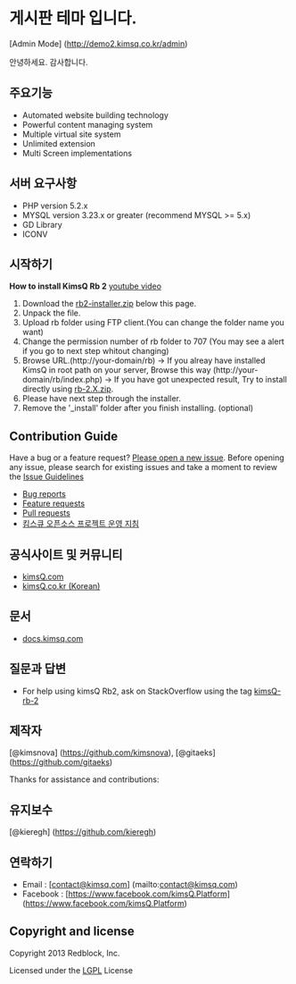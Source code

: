 
# 게시판 테마 입니다.
[Admin Mode] (http://demo2.kimsq.co.kr/admin)

안녕하세요. 감사합니다.

## 주요기능
- Automated website building technology
- Powerful content managing system
- Multiple virtual site system
- Unlimited extension
- Multi Screen implementations

## 서버 요구사항
- PHP version 5.2.x
- MYSQL version 3.23.x or greater (recommend MYSQL >= 5.x)
- GD Library
- ICONV


## 시작하기

<strong>How to install KimsQ Rb 2</strong>     [youtube video](https://www.youtube.com/watch?v=poGIF_9txwA&index=1&list=PLdBu7CaUz_Xx8bnZxEpiYfTAlA3s8x4GK)

1. Download the <a href="https://github.com/kimsQ/rb/releases/download/v2.1.0-20150416/rb2-installer.zip">rb2-installer.zip</a> below this page.
2. Unpack the file.
3. Upload rb folder using FTP client.(You can change the folder name you want)
4. Change the permission number of rb folder to 707 (You may see a alert if you go to next step whitout changing)
5. Browse URL.(http://your-domain/rb)
   -> If you alreay have installed KimsQ in root path on your server, Browse this way (http://your-domain/rb/index.php)
   -> If you have got unexpected result, Try to install directly using <a href="https://github.com/kimsQ/rb/releases">rb-2.X.zip</a>.
6. Please have next step through the installer.
7. Remove the '_install' folder after you finish installing. (optional)

## Contribution Guide
Have a bug or a feature request? [Please open a new issue](https://github.com/kimsq/rb/issues). Before opening any issue, please search for existing issues
and take a moment to review the [Issue Guidelines](https://github.com/necolas/issue-guidelines)

- [Bug reports](https://github.com/necolas/issue-guidelines/blob/master/CONTRIBUTING.md#bugs)
- [Feature requests](https://github.com/necolas/issue-guidelines/blob/master/CONTRIBUTING.md#features)
- [Pull requests](https://github.com/necolas/issue-guidelines/blob/master/CONTRIBUTING.md#pull-requests)
- [킴스큐 오픈소스 프로젝트 운영 지침](https://github.com/kimsQ/rb/wiki)


## 공식사이트 및 커뮤니티
- [kimsQ.com](http://kimsq.com)
- [kimsQ.co.kr (Korean)](http://kimsq.co.kr)

## 문서
- [docs.kimsq.com](http://docs.kimsq.com)

## 질문과 답변
- For help using kimsQ Rb2, ask on StackOverflow using the tag [kimsQ-rb-2](http://stackoverflow.com/questions/tagged/kimsq-rb-2)

## 제작자
[@kimsnova] (https://github.com/kimsnova), [@gitaeks] (https://github.com/gitaeks)

Thanks for assistance and contributions:

## 유지보수
[@kieregh] (https://github.com/kieregh)

## 연락하기
* Email :  [contact@kimsq.com] (mailto:contact@kimsq.com)
* Facebook : [https://www.facebook.com/kimsQ.Platform] (https://www.facebook.com/kimsQ.Platform)


## Copyright and license
Copyright 2013 Redblock, Inc.

Licensed under the [LGPL](http://opensource.org/licenses/LGPL-3.0) License
